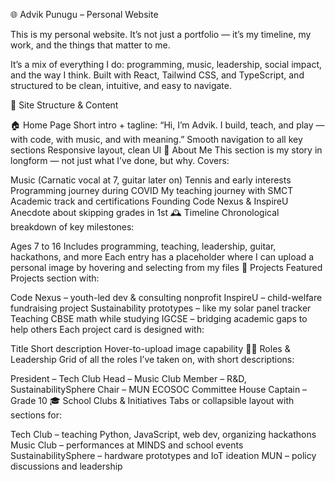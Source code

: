 🌐 Advik Punugu – Personal Website

This is my personal website. It’s not just a portfolio — it’s my timeline, my work, and the things that matter to me.

It’s a mix of everything I do: programming, music, leadership, social impact, and the way I think.
Built with React, Tailwind CSS, and TypeScript, and structured to be clean, intuitive, and easy to navigate.

🧭 Site Structure & Content

🏠 Home Page
Short intro + tagline:
“Hi, I’m Advik. I build, teach, and play — with code, with music, and with meaning.”
Smooth navigation to all key sections
Responsive layout, clean UI
👤 About Me
This section is my story in longform — not just what I’ve done, but why. Covers:

Music (Carnatic vocal at 7, guitar later on)
Tennis and early interests
Programming journey during COVID
My teaching journey with SMCT
Academic track and certifications
Founding Code Nexus & InspireU
Anecdote about skipping grades in 1st
🕰 Timeline
Chronological breakdown of key milestones:

Ages 7 to 16
Includes programming, teaching, leadership, guitar, hackathons, and more
Each entry has a placeholder where I can upload a personal image by hovering and selecting from my files
📂 Projects
Featured Projects section with:

Code Nexus – youth-led dev & consulting nonprofit
InspireU – child-welfare fundraising project
Sustainability prototypes – like my solar panel tracker
Teaching CBSE math while studying IGCSE – bridging academic gaps to help others
Each project card is designed with:

Title
Short description
Hover-to-upload image capability
🧑‍💼 Roles & Leadership
Grid of all the roles I’ve taken on, with short descriptions:

President – Tech Club
Head – Music Club
Member – R&D, SustainabilitySphere
Chair – MUN ECOSOC Committee
House Captain – Grade 10
🎓 School Clubs & Initiatives
Tabs or collapsible layout with sections for:

Tech Club – teaching Python, JavaScript, web dev, organizing hackathons
Music Club – performances at MINDS and school events
SustainabilitySphere – hardware prototypes and IoT ideation
MUN – policy discussions and leadership
